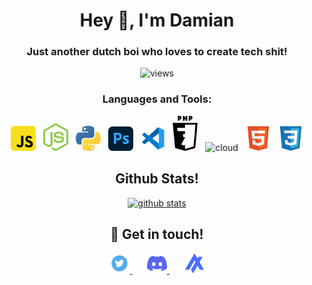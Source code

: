 <h1 align="center">Hey 👋, I'm Damian</h1>
<h3 align="center">Just another dutch boi who loves to create tech shit!</h3>

<p align="center">
  <img src="https://komarev.com/ghpvc/?username=damianict&style=flat-square&label=profile%20views&color=6366f1" alt="views" />
</p>


<h3 align="center">Languages and Tools:</h3>

<p align="center">
  <img width="40px" alt="JS"       src="./assets/javascript.svg" />&nbsp;&nbsp;
  <img width="40px" alt="Node.JS"  src="./assets/nodejs.svg"/>&nbsp;&nbsp;
  <img width="40px" alt="python"   src="./assets/python.svg" />&nbsp;&nbsp;
  <img width="40px" alt="ps"       src="./assets/photoshop.svg" />&nbsp;&nbsp;
  <img width="40px" alt="vs code"  src="./assets/vscode.svg"/>&nbsp;&nbsp;
  <img width="40px" alt="php"      src="./assets/php.svg" />&nbsp;&nbsp;
  <img width="40px" alt="cloud"    src="./assets/cloud.svg" />&nbsp;&nbsp;
  <img width="40px" alt="html"     src="./assets/html.svg" />&nbsp;&nbsp;
  <img width="40px" alt="css"      src="./assets/css.svg" />
</p>


<h2 align="center">Github Stats!</h2>

<p align="center">
  <a href="https://github.com/damianict/">
    <img src="https://github-readme-stats.vercel.app/api?username=damianict&show_icons=true&count_private=true&theme=tokyonight&hide_border=true" alt="github stats" >
  </a>
</p>


<h2 align="center">🤝 Get in touch!</h2>

<p align="center">
  <a href="https://www.twitter.com/dkoper08/" target="_blank">
    <img src="./assets/twitter.png" height="32" width="32" alt="insta" >
  </a>&nbsp;&nbsp;&nbsp;&nbsp;&nbsp;
  <a href="https://discord.com/invite/P3GmCgBAKb" target="_blank">
    <img src="./assets/discord.svg" height="32" width="32" alt="discord" >
  </a>&nbsp;&nbsp;&nbsp;&nbsp;&nbsp;
  <a href="https://damiankoper.nl/" target="_blank">
    <img src="./assets/aniket.png" height="32" width="32" alt="website" >
  </a>
</p>
